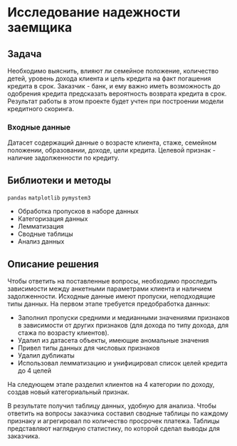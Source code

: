 # Исследование надежности заемщика

## Задача

Необходимо выяснить, влияют ли семейное положение, количество детей, уровень дохода клиента и цель кредита на факт погашения кредита в срок. Заказчик - банк, и ему важно иметь возможность до одобрения кредита предсказать вероятность возврата кредита в срок. Результат работы в этом проекте будет учтен при построении модели кредитного скоринга.

### Входные данные

Датасет содержащий данные о возрасте клиента, стаже, семейном положении, образовании, доходе, цели кредита. Целевой признак - наличие задолженности по кредиту. 

## Библиотеки и методы

`pandas` `matplotlib` `pymystem3`
- Обработка пропусков в наборе данных
- Категоризация данных
- Лемматизация
- Сводные таблицы
- Анализ данных

## Описание решения

Чтобы ответить на поставленные вопросы, необходимо проследить зависимости между анкетными параметрами клиента и наличием задолженности. Исходные данные имеют пропуски, неподходящие типы данных. На первом этапе требуется предобработка данных:
- Заполнил пропуски средними и медианными значениями признаков в зависимости от других признаков (для дохода по типу дохода, для стажа по возрасту клиентов). 
- Удалил из датасета объекты, имеющие аномальные значения
- Привел типы данных для числовых признаков
- Удалил дубликаты
- Использовал лемматизацию и унифицировал список целей кредита до 4 целей

На следующем этапе разделил клиентов на 4 категории по доходу, создав новый категориальный признак. 

В результате получил таблицу данных, удобную для анализа. Чтобы ответить на вопросы заказчика составил сводные таблицы по каждому признаку и агрегировал по количество просрочек платежа. Таблицы представляют наглядную статистику, по которой сделал выводы для заказчика.
